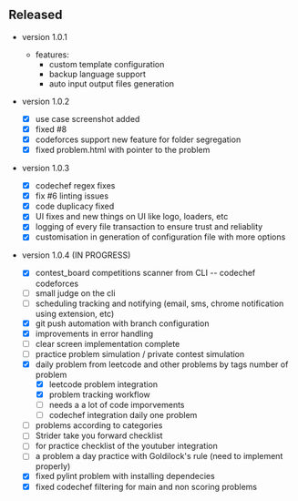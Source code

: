 
## Released

- version 1.0.1
    - features:
        - custom template configuration
        - backup language support
        - auto input output files generation

- version 1.0.2
    - [x] use case screenshot added
    - [x] fixed #8
    - [x] codeforces support new feature for folder segregation
    - [x] fixed problem.html with pointer to the problem

- version 1.0.3
    - [x] codechef regex fixes
    - [x] fix #6 linting issues
    - [x] code duplicacy fixed
    - [x] UI fixes and new things on UI like logo, loaders, etc
    - [x] logging of every file transaction to ensure trust and reliablity
    - [x] customisation in generation of configuration file with more options

- version 1.0.4 (IN PROGRESS)
    - [x] contest_board competitions scanner from CLI -- codechef codeforces
    - [ ] small judge on the cli
    - [ ] scheduling tracking and notifying (email, sms, chrome notification using extension, etc)
    - [x] git push automation with branch configuration
    - [x] improvements in error handling
    - [ ] clear screen implementation complete
    - [ ] practice problem simulation / private contest simulation
    - [x] daily problem from leetcode and other problems by tags number of problem
        - [x] leetcode problem integration
        - [x] problem tracking workflow
        - [ ] needs a a lot of code imporvements
        - [ ] codechef integration daily one problem
    - [ ] problems according to categories
    - [ ] Strider take you forward checklist
    - [ ] for practice checklist of the youtuber integration
    - [ ] a problem a day practice with Goldilock's rule (need to implement properly)
    - [x] fixed pylint problem with installing dependecies
    - [x] fixed codechef filtering for main and non scoring problems
